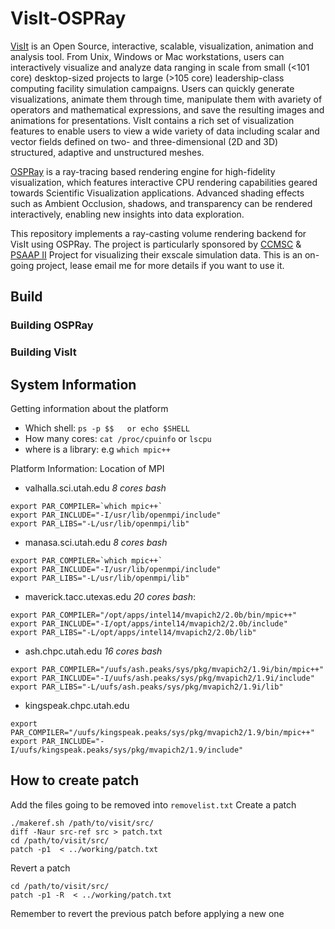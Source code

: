 # VisIt-OSPRay

[VisIt](https://wci.llnl.gov/simulation/computer-codes/visit/) is an Open Source, 
interactive, scalable, visualization, animation and analysis tool. 
From Unix, Windows or Mac workstations, users can interactively visualize and 
analyze data ranging in scale from small (<101 core) desktop-sized projects to 
large (>105 core) leadership-class computing facility simulation campaigns. 
Users can quickly generate visualizations, animate them through time, manipulate them 
with avariety of operators and mathematical expressions, and save the resulting images 
and animations for presentations. VisIt contains a rich set of visualization features 
to enable users to view a wide variety of data including scalar and vector fields 
defined on two- and three-dimensional (2D and 3D) structured, adaptive and unstructured 
meshes.

[OSPRay](http://www.ospray.org/index.html) is a ray-tracing based rendering engine for 
high-fidelity visualization, which features interactive CPU rendering capabilities geared 
towards Scientific Visualization applications. Advanced shading effects such as Ambient 
Occlusion, shadows, and transparency can be rendered interactively, enabling new insights
into data exploration.

This repository implements a ray-casting volume rendering backend for VisIt using OSPRay. 
The project is particularly sponsored by [CCMSC](http://ccmsc.utah.edu) & 
[PSAAP II](https://nnsa.energy.gov/mediaroom/pressreleases/psaap062713) Project for 
visualizing their exscale simulation data.
This is an on-going project, lease email me for more details if you want to use it.

## Build

### Building OSPRay

### Building VisIt

## System Information

Getting information about the platform
  * Which shell: `ps -p $$   or echo $SHELL`
  * How many cores: `cat /proc/cpuinfo` or `lscpu`
  * where is a library: e.g `which mpic++`

Platform Information: Location of MPI
* valhalla.sci.utah.edu _8_ _cores_ _bash_
```
export PAR_COMPILER=`which mpic++`
export PAR_INCLUDE="-I/usr/lib/openmpi/include"
export PAR_LIBS="-L/usr/lib/openmpi/lib"
```
* manasa.sci.utah.edu _8_ _cores_ _bash_
```
export PAR_COMPILER=`which mpic++`
export PAR_INCLUDE="-I/usr/lib/openmpi/include"
export PAR_LIBS="-L/usr/lib/openmpi/lib"
```
* maverick.tacc.utexas.edu _20_ _cores_ _bash_:
```
export PAR_COMPILER="/opt/apps/intel14/mvapich2/2.0b/bin/mpic++"
export PAR_INCLUDE="-I/opt/apps/intel14/mvapich2/2.0b/include"
export PAR_LIBS="-L/opt/apps/intel14/mvapich2/2.0b/lib"
```
* ash.chpc.utah.edu _16_ _cores_ _bash_
```
export PAR_COMPILER="/uufs/ash.peaks/sys/pkg/mvapich2/1.9i/bin/mpic++"
export PAR_INCLUDE="-I/uufs/ash.peaks/sys/pkg/mvapich2/1.9i/include"
export PAR_LIBS="-L/uufs/ash.peaks/sys/pkg/mvapich2/1.9i/lib"
```
* kingspeak.chpc.utah.edu
```
export PAR_COMPILER="/uufs/kingspeak.peaks/sys/pkg/mvapich2/1.9/bin/mpic++"
export PAR_INCLUDE="-I/uufs/kingspeak.peaks/sys/pkg/mvapich2/1.9/include"
```

## How to create patch
Add the files going to be removed into `removelist.txt`
Create a patch
```
./makeref.sh /path/to/visit/src/
diff -Naur src-ref src > patch.txt
cd /path/to/visit/src/
patch -p1  < ../working/patch.txt
```
Revert a patch
```
cd /path/to/visit/src/
patch -p1 -R  < ../working/patch.txt
```
Remember to revert the previous patch before applying a new one